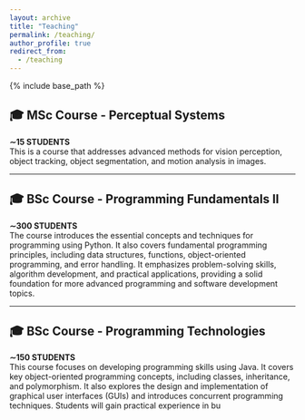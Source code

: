 ```yaml
---
layout: archive
title: "Teaching"
permalink: /teaching/
author_profile: true
redirect_from:
  - /teaching
---
```

{% include base_path %}

## 🎓 MSc Course - Perceptual Systems

**∼15 STUDENTS**  
This is a course that addresses advanced methods for vision perception, object tracking, object segmentation, and motion analysis in images.

---

## 🎓 BSc Course - Programming Fundamentals II

**∼300 STUDENTS**  
The course introduces the essential concepts and techniques for programming using Python. It also covers fundamental programming principles, including data structures, functions, object-oriented programming, and error handling. It emphasizes problem-solving skills, algorithm development, and practical applications, providing a solid foundation for more advanced programming and software development topics.

---

## 🎓 BSc Course - Programming Technologies

**∼150 STUDENTS**  
This course focuses on developing programming skills using Java. It covers key object-oriented programming concepts, including classes, inheritance, and polymorphism. It also explores the design and implementation of graphical user interfaces (GUIs) and introduces concurrent programming techniques. Students will gain practical experience in bu
